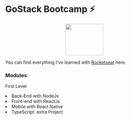 # GoStack Bootcamp ⚡️
<p align="center">
<img width="120" height="100" src="https://user-images.githubusercontent.com/61853392/91502805-f9171780-e896-11ea-809d-394b369e6377.png">
</p>

<p>You can find everything I've learned with <a href="http://rocketseat.com.br">Rocketseat</a> here.</p>


<h3>Modules</h3>
<p>First Level</p>
<li>Back-End with NodeJs</li>
<li>Front-end with ReactJs</li>
<li>Mobile with React Native</li>
<li>TypeScript: extra Project</li>
